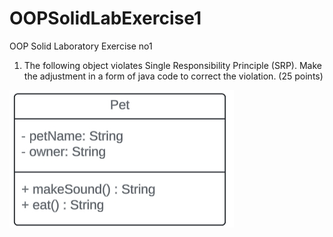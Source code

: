 # OOPSolidLabExercise1
OOP Solid Laboratory Exercise no1

1. The following object violates Single Responsibility Principle (SRP). Make the adjustment in a form of java code to correct the violation. (25 points)
   
![1.png](https://github.com/DarylTManampan/OOPSolidLabExercise/blob/main/1.png)
